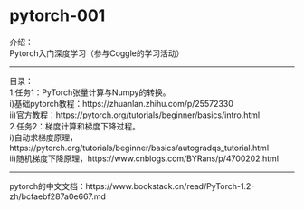 # pytorch-001
介绍：
<br>  Pytorch入门深度学习（参与Coggle的学习活动）
<hr>目录：
<br>  1.任务1：PyTorch张量计算与Numpy的转换。
<br>i)基础pytorch教程：https://zhuanlan.zhihu.com/p/25572330
<br>ii)官方教程：https://pytorch.org/tutorials/beginner/basics/intro.html
<br>  2.任务2：梯度计算和梯度下降过程。
<br>i)自动求梯度原理，https://pytorch.org/tutorials/beginner/basics/autogradqs_tutorial.html
<br>ii)随机梯度下降原理，https://www.cnblogs.com/BYRans/p/4700202.html
<hr>pytorch的中文文档：https://www.bookstack.cn/read/PyTorch-1.2-zh/bcfaebf287a0e667.md
